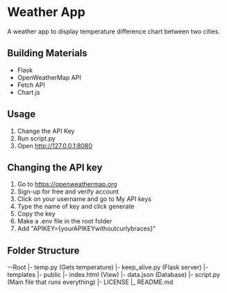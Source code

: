 # Weather App
A weather app to display temperature difference chart between two cities.

## Building Materials
- Flask
- OpenWeatherMap API
- Fetch API
- Chart.js

## Usage
1. Change the API Key
2. Run script.py
3. Open http://127.0.0.1:8080

## Changing the API key
1. Go to https://openweathermap.org
2. Sign-up for free and verify account
3. Click on your username and go to My API keys
4. Type the name of key and click generate
5. Copy the key
6. Make a .env file in the root folder
7. Add "APIKEY={yourAPIKEYwithoutcurlybraces}"

## Folder Structure
--Root
 |- temp.py (Gets temperature)
 |- keep_alive.py (Flask server)
 |- templates
   |- public
     |- index.html (View)
     |- data.json (Database)
 |- script.py (Main file that runs everything)
 |- LICENSE
 |_ README.md
